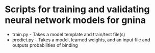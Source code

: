 # Scripts for training and validating neural network models for gnina

 * train.py - Takes a model template and train/test file(s)
 * predict.py - Takes a model, learned weights, and an input file and outputs probabilities of binding
